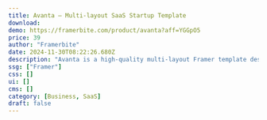 ```yaml
---
title: Avanta — Multi-layout SaaS Startup Template
download:
demo: https://framerbite.com/product/avanta?aff=YGGpO5
price: 39
author: "Framerbite"
date: 2024-11-30T08:22:26.680Z
description: "Avanta is a high-quality multi-layout Framer template designed for SaaS & startup websites. We understand the need of a modern startup website. That's the reason we have crafted 18+ unique pages that are necessary for any SaaS website. Now you can launch your website in Framer within a day."
ssg: ["Framer"]
css: []
ui: []
cms: []
category: [Business, SaaS]
draft: false
---
```

